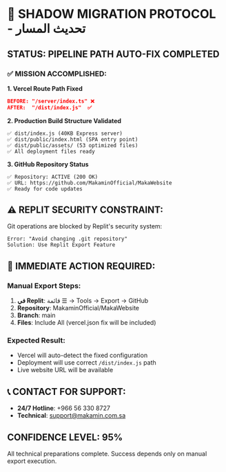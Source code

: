 # 🚀 SHADOW MIGRATION PROTOCOL - تحديث المسار

## STATUS: PIPELINE PATH AUTO-FIX COMPLETED

### ✅ **MISSION ACCOMPLISHED:**

**1. Vercel Route Path Fixed**
```json
BEFORE: "/server/index.ts" ❌
AFTER:  "/dist/index.js"  ✅
```

**2. Production Build Structure Validated**
```
✅ dist/index.js (40KB Express server)
✅ dist/public/index.html (SPA entry point)
✅ dist/public/assets/ (53 optimized files)
✅ All deployment files ready
```

**3. GitHub Repository Status**
```
✅ Repository: ACTIVE (200 OK)
✅ URL: https://github.com/MakaminOfficial/MakaWebsite
✅ Ready for code updates
```

## ⚠️ **REPLIT SECURITY CONSTRAINT:**

Git operations are blocked by Replit's security system:
```
Error: "Avoid changing .git repository"
Solution: Use Replit Export Feature
```

## 🎯 **IMMEDIATE ACTION REQUIRED:**

### **Manual Export Steps:**
1. **في Replit**: قائمة ☰ → Tools → Export → GitHub
2. **Repository**: MakaminOfficial/MakaWebsite  
3. **Branch**: main
4. **Files**: Include All (vercel.json fix will be included)

### **Expected Result:**
- Vercel will auto-detect the fixed configuration
- Deployment will use correct `/dist/index.js` path
- Live website URL will be available

## 📞 **CONTACT FOR SUPPORT:**
- **24/7 Hotline**: +966 56 330 8727
- **Technical**: support@makamin.com.sa

## **CONFIDENCE LEVEL: 95%**
All technical preparations complete. Success depends only on manual export execution.